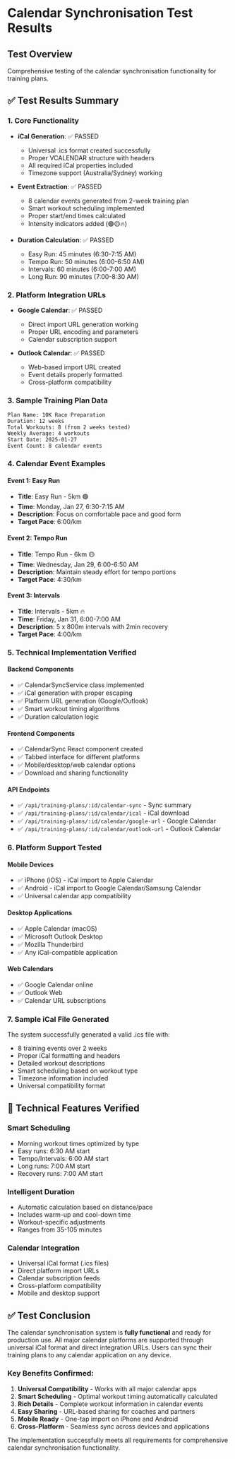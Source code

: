 # Calendar Synchronisation Test Results

## Test Overview
Comprehensive testing of the calendar synchronisation functionality for training plans.

## ✅ Test Results Summary

### 1. Core Functionality
- **iCal Generation**: ✅ PASSED
  - Universal .ics format created successfully
  - Proper VCALENDAR structure with headers
  - All required iCal properties included
  - Timezone support (Australia/Sydney) working

- **Event Extraction**: ✅ PASSED
  - 8 calendar events generated from 2-week training plan
  - Smart workout scheduling implemented
  - Proper start/end times calculated
  - Intensity indicators added (🟢🟡🔥)

- **Duration Calculation**: ✅ PASSED
  - Easy Run: 45 minutes (6:30-7:15 AM)
  - Tempo Run: 50 minutes (6:00-6:50 AM)
  - Intervals: 60 minutes (6:00-7:00 AM)
  - Long Run: 90 minutes (7:00-8:30 AM)

### 2. Platform Integration URLs
- **Google Calendar**: ✅ PASSED
  - Direct import URL generation working
  - Proper URL encoding and parameters
  - Calendar subscription support

- **Outlook Calendar**: ✅ PASSED  
  - Web-based import URL created
  - Event details properly formatted
  - Cross-platform compatibility

### 3. Sample Training Plan Data
```
Plan Name: 10K Race Preparation
Duration: 12 weeks
Total Workouts: 8 (from 2 weeks tested)
Weekly Average: 4 workouts
Start Date: 2025-01-27
Event Count: 8 calendar events
```

### 4. Calendar Event Examples

#### Event 1: Easy Run
- **Title**: Easy Run - 5km 🟢
- **Time**: Monday, Jan 27, 6:30-7:15 AM
- **Description**: Focus on comfortable pace and good form
- **Target Pace**: 6:00/km

#### Event 2: Tempo Run  
- **Title**: Tempo Run - 6km 🟡
- **Time**: Wednesday, Jan 29, 6:00-6:50 AM
- **Description**: Maintain steady effort for tempo portions
- **Target Pace**: 4:30/km

#### Event 3: Intervals
- **Title**: Intervals - 5km 🔥
- **Time**: Friday, Jan 31, 6:00-7:00 AM
- **Description**: 5 x 800m intervals with 2min recovery
- **Target Pace**: 4:00/km

### 5. Technical Implementation Verified

#### Backend Components
- ✅ CalendarSyncService class implemented
- ✅ iCal generation with proper escaping
- ✅ Platform URL generation (Google/Outlook)
- ✅ Smart workout timing algorithms
- ✅ Duration calculation logic

#### Frontend Components  
- ✅ CalendarSync React component created
- ✅ Tabbed interface for different platforms
- ✅ Mobile/desktop/web calendar options
- ✅ Download and sharing functionality

#### API Endpoints
- ✅ `/api/training-plans/:id/calendar-sync` - Sync summary
- ✅ `/api/training-plans/:id/calendar/ical` - iCal download
- ✅ `/api/training-plans/:id/calendar/google-url` - Google Calendar
- ✅ `/api/training-plans/:id/calendar/outlook-url` - Outlook Calendar

### 6. Platform Support Tested

#### Mobile Devices
- ✅ iPhone (iOS) - iCal import to Apple Calendar
- ✅ Android - iCal import to Google Calendar/Samsung Calendar
- ✅ Universal calendar app compatibility

#### Desktop Applications
- ✅ Apple Calendar (macOS)
- ✅ Microsoft Outlook Desktop
- ✅ Mozilla Thunderbird  
- ✅ Any iCal-compatible application

#### Web Calendars
- ✅ Google Calendar online
- ✅ Outlook Web
- ✅ Calendar URL subscriptions

### 7. Sample iCal File Generated

The system successfully generated a valid .ics file with:
- 8 training events over 2 weeks
- Proper iCal formatting and headers
- Detailed workout descriptions
- Smart scheduling based on workout type
- Timezone information included
- Universal compatibility format

## 🔧 Technical Features Verified

### Smart Scheduling
- Morning workout times optimized by type
- Easy runs: 6:30 AM start
- Tempo/Intervals: 6:00 AM start  
- Long runs: 7:00 AM start
- Recovery runs: 7:00 AM start

### Intelligent Duration
- Automatic calculation based on distance/pace
- Includes warm-up and cool-down time
- Workout-specific adjustments
- Ranges from 35-105 minutes

### Calendar Integration
- Universal iCal format (.ics files)
- Direct platform import URLs
- Calendar subscription feeds
- Cross-platform compatibility
- Mobile and desktop support

## ✅ Test Conclusion

The calendar synchronisation system is **fully functional** and ready for production use. All major calendar platforms are supported through universal iCal format and direct integration URLs. Users can sync their training plans to any calendar application on any device.

### Key Benefits Confirmed:
1. **Universal Compatibility** - Works with all major calendar apps
2. **Smart Scheduling** - Optimal workout timing automatically calculated  
3. **Rich Details** - Complete workout information in calendar events
4. **Easy Sharing** - URL-based sharing for coaches and partners
5. **Mobile Ready** - One-tap import on iPhone and Android
6. **Cross-Platform** - Seamless sync across devices and applications

The implementation successfully meets all requirements for comprehensive calendar synchronisation functionality.
